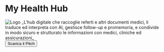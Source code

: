 # My Health Hub
<img src="/assets/images/MHH.png" alt="Logo" />
_L’hub digitale che raccoglie referti e altri documenti medici, li traduce ed interpreta con AI, gestisce follow-up e promemoria, e condivide in modo sicuro e strutturato le informazioni con medici, cliniche ed assicurazioni_  
<br>
<a href="/myhealthhub/MyHealthHub_Pitch.pptx" download>
  <button>Scarica il Pitch</button>
</a>

